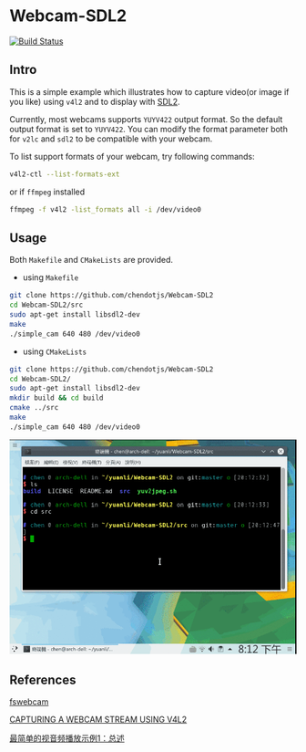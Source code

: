 # Webcam-SDL2

[![Build Status](https://travis-ci.org/chendotjs/Webcam-SDL2.svg?branch=master)](https://travis-ci.org/chendotjs/Webcam-SDL2)

## Intro

This is a simple example which illustrates how to capture video(or image if you like) using `v4l2` and to display with [SDL2](https://www.libsdl.org/).

Currently, most webcams supports `YUYV422` output format. So the default output format is set to `YUYV422`. You can modify the format parameter both for `v2lc` and `sdl2` to be compatible with your webcam.

To list support formats of your webcam, try following commands:
```bash
v4l2-ctl --list-formats-ext
```
or if `ffmpeg` installed
```bash
ffmpeg -f v4l2 -list_formats all -i /dev/video0
```

## Usage

Both `Makefile` and `CMakeLists` are provided.

-   using `Makefile`
```bash
git clone https://github.com/chendotjs/Webcam-SDL2
cd Webcam-SDL2/src
sudo apt-get install libsdl2-dev
make
./simple_cam 640 480 /dev/video0
```

-   using `CMakeLists`
```bash
git clone https://github.com/chendotjs/Webcam-SDL2
cd Webcam-SDL2/
sudo apt-get install libsdl2-dev
mkdir build && cd build
cmake ../src
make
./simple_cam 640 480 /dev/video0
```
![](./capture-example.gif)

## References

[fswebcam](https://github.com/fsphil/fswebcam)

[CAPTURING A WEBCAM STREAM USING V4L2](https://jwhsmith.net/2014/12/capturing-a-webcam-stream-using-v4l2/)

[最简单的视音频播放示例1：总述](http://blog.csdn.net/leixiaohua1020/article/details/40246783)
